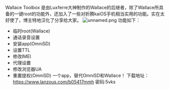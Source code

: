 Wallace Toolbox 是由Luxferre大神制作的Wallace的后继者，除了Wallace所具备的一键root的功能外，还加入了一些对折腾kaiOS手机相当实用的功能。实在太好使了，博主特地汉化了分享给大家。
![unnamed.png][1]
功能如下：
 - 临时root(Wallace)
 - 通话录音设置
 - 安装app(OmniSD)
 - 设置TTL
 - 修改IMEI
 - 代理设置
 - 修改浏览器UA
 - 重置提权(OmniSD)
一个app，替代OmniSD和Wallace！
下载地址：https://www.lanzous.com/b05417mmh  密码:5vks


  [1]: http://www.heppy.wang/usr/uploads/2020/01/3952265623.png
